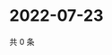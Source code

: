 # 2022-07-23

共 0 条

<!-- BEGIN WEIBO -->
<!-- 最后更新时间 Sat Jul 23 2022 17:15:38 GMT+0800 (China Standard Time) -->

<!-- END WEIBO -->
